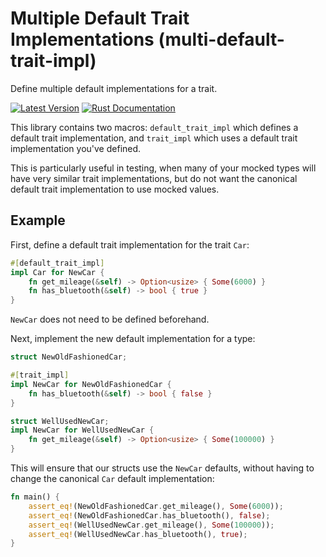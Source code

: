 # Multiple Default Trait Implementations (multi-default-trait-impl)

Define multiple default implementations for a trait.

[![Latest Version](https://img.shields.io/crates/v/multi-default-trait-impl.svg)](https://crates.io/crates/https-everywhere-lib-core)
[![Rust Documentation](https://img.shields.io/badge/api-rustdoc-blue.svg)](https://docs.rs/multi-default-trait-impl)

This library contains two macros: `default_trait_impl` which defines a default trait
implementation, and `trait_impl` which uses a default trait implementation you've defined.

This is particularly useful in testing, when many of your mocked types will have very similar
trait implementations, but do not want the canonical default trait implementation to use mocked
values.

## Example

First, define a default trait implementation for the trait `Car`:

```rust
#[default_trait_impl]
impl Car for NewCar {
    fn get_mileage(&self) -> Option<usize> { Some(6000) }
    fn has_bluetooth(&self) -> bool { true }
}
```

`NewCar` does not need to be defined beforehand.

Next, implement the new default implementation for a type:

```rust
struct NewOldFashionedCar;

#[trait_impl]
impl NewCar for NewOldFashionedCar {
    fn has_bluetooth(&self) -> bool { false }
}

struct WellUsedNewCar;
impl NewCar for WellUsedNewCar {
    fn get_mileage(&self) -> Option<usize> { Some(100000) }
}
```

This will ensure that our structs use the `NewCar` defaults, without having to change the
canonical `Car` default implementation:

```rust
fn main() {
    assert_eq!(NewOldFashionedCar.get_mileage(), Some(6000));
    assert_eq!(NewOldFashionedCar.has_bluetooth(), false);
    assert_eq!(WellUsedNewCar.get_mileage(), Some(100000));
    assert_eq!(WellUsedNewCar.has_bluetooth(), true);
}
```


